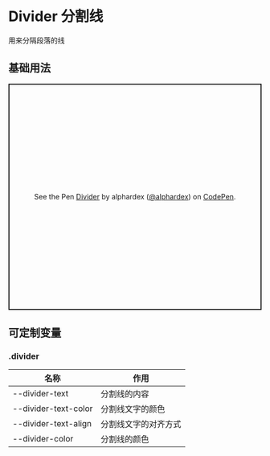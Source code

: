 # Divider 分割线

用来分隔段落的线

## 基础用法

<p class="codepen" data-height="450" data-theme-id="dark" data-default-tab="html,result" data-user="alphardex" data-slug-hash="MWaOmPa" style="height: 450px; box-sizing: border-box; display: flex; align-items: center; justify-content: center; border: 2px solid; margin: 1em 0; padding: 1em;" data-pen-title="Divider">
  <span>See the Pen <a href="https://codepen.io/alphardex/pen/MWaOmPa">
  Divider</a> by alphardex (<a href="https://codepen.io/alphardex">@alphardex</a>)
  on <a href="https://codepen.io">CodePen</a>.</span>
</p>
<script async src="https://static.codepen.io/assets/embed/ei.js"></script>

## 可定制变量

### .divider

| 名称                 | 作用                 |
| -------------------- | -------------------- |
| --divider-text       | 分割线的内容         |
| --divider-text-color | 分割线文字的颜色     |
| --divider-text-align | 分割线文字的对齐方式 |
| --divider-color      | 分割线的颜色         |
